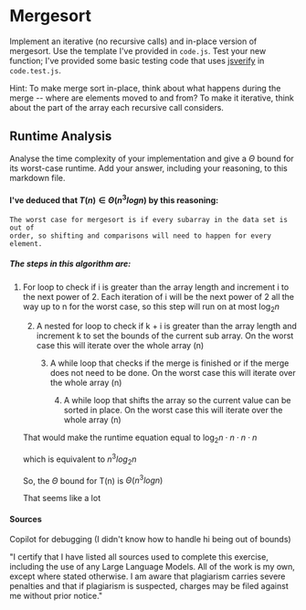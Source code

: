 # Mergesort

Implement an iterative (no recursive calls) and in-place version of mergesort.
Use the template I've provided in `code.js`. Test your new function; I've
provided some basic testing code that uses
[jsverify](https://jsverify.github.io/) in `code.test.js`.

Hint: To make merge sort in-place, think about what happens during the merge --
where are elements moved to and from? To make it iterative, think about the
part of the array each recursive call considers.

## Runtime Analysis

Analyse the time complexity of your implementation and give a $\Theta$ bound for
its worst-case runtime. Add your answer, including your reasoning, to this
markdown file.

#### I've deduced that $T(n) \in \Theta(n^{3}logn)$ by this reasoning:

    The worst case for mergesort is if every subarray in the data set is out of
    order, so shifting and comparisons will need to happen for every element.

##### The steps in this algorithm are:
1. For loop to check if i is greater than the array length and increment i to the
   next power of 2. Each iteration of i will be the next power of 2 all the way
   up to n for the worst case, so this step will run on at most $\log_{2}n$

    2. A nested for loop to check if k + i is greater than the array length and
       increment k to set the bounds of the current sub array. On the worst case this will iterate over the whole array (n)

       3. A while loop that checks if the merge is finished or if the merge does
          not need to be done. On the worst case this will iterate over the whole
          array (n)

          4. A while loop that shifts the array so the current value can be sorted
             in place. On the worst case this will iterate over the whole array
             (n)
    
    That would make the runtime equation equal to 
    $\log_{2}n \cdot n \cdot n \cdot n$

    which is equivalent to
    $n^{3}log_{2}n$

    So, the $\Theta$ bound for T(n) is
    $\Theta(n^{3}logn)$

    That seems like a lot
    
#### Sources

Copilot for debugging (I didn't know how to handle hi being out of bounds)

"I certify that I have listed all sources used to complete this exercise,
including the use of any Large Language Models. All of the work is my own, except
where stated otherwise. I am aware that plagiarism carries severe penalties and
that if plagiarism is suspected, charges may be filed against me without prior
notice."